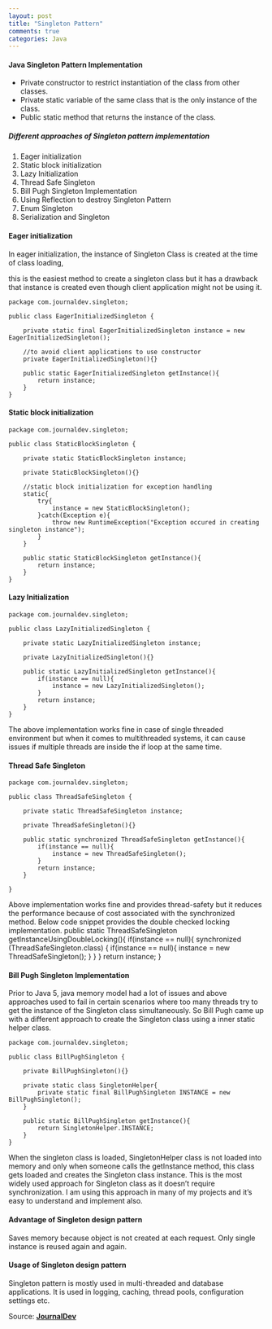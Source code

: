 ```yaml
---
layout: post
title: "Singleton Pattern"
comments: true
categories: Java
---
```


#### Java Singleton Pattern Implementation
* Private constructor to restrict instantiation of the class from other classes.
* Private static variable of the same class that is the only instance of the class.
* Public static method that returns the instance of the class.
##### Different approaches of Singleton pattern implementation 
1.	Eager initialization
2.	Static block initialization
3.	Lazy Initialization
4.	Thread Safe Singleton
5.	Bill Pugh Singleton Implementation
6.	Using Reflection to destroy Singleton Pattern
7.	Enum Singleton
8.	Serialization and Singleton


#### Eager initialization
In eager initialization, the instance of Singleton Class is created at the time of class loading, 

this is the easiest method to create a singleton class 
but it has a drawback that instance is created even though client application might not be using it.

```
package com.journaldev.singleton;

public class EagerInitializedSingleton {
    
    private static final EagerInitializedSingleton instance = new EagerInitializedSingleton();
    
    //to avoid client applications to use constructor
    private EagerInitializedSingleton(){}

    public static EagerInitializedSingleton getInstance(){
        return instance;
    }
}
```
#### Static block initialization

``` 
package com.journaldev.singleton;

public class StaticBlockSingleton {

    private static StaticBlockSingleton instance;
    
    private StaticBlockSingleton(){}
    
    //static block initialization for exception handling
    static{
        try{
            instance = new StaticBlockSingleton();
        }catch(Exception e){
            throw new RuntimeException("Exception occured in creating singleton instance");
        }
    }
    
    public static StaticBlockSingleton getInstance(){
        return instance;
    }
}
```

#### Lazy Initialization
``` 
package com.journaldev.singleton;

public class LazyInitializedSingleton {

    private static LazyInitializedSingleton instance;
    
    private LazyInitializedSingleton(){}
    
    public static LazyInitializedSingleton getInstance(){
        if(instance == null){
            instance = new LazyInitializedSingleton();
        }
        return instance;
    }
}
```

The above implementation works fine in case of single threaded environment but when it comes to multithreaded systems, it can cause issues if multiple threads are inside the if loop at the same time.
#### Thread Safe Singleton
```
package com.journaldev.singleton;

public class ThreadSafeSingleton {

    private static ThreadSafeSingleton instance;
    
    private ThreadSafeSingleton(){}
    
    public static synchronized ThreadSafeSingleton getInstance(){
        if(instance == null){
            instance = new ThreadSafeSingleton();
        }
        return instance;
    }
    
}
```

Above implementation works fine and provides thread-safety but it reduces the performance because of cost associated with the synchronized method.
Below code snippet provides the double checked locking implementation.
public static ThreadSafeSingleton getInstanceUsingDoubleLocking(){
    if(instance == null){
        synchronized (ThreadSafeSingleton.class) {
            if(instance == null){
                instance = new ThreadSafeSingleton();
            }
        }
    }
    return instance;
}

#### Bill Pugh Singleton Implementation
Prior to Java 5, java memory model had a lot of issues and above approaches used to fail in certain scenarios where too many threads try to get the instance of the Singleton class simultaneously. So Bill Pugh came up with a different approach to create the Singleton class using a inner static helper class.
```
package com.journaldev.singleton;

public class BillPughSingleton {

    private BillPughSingleton(){}
    
    private static class SingletonHelper{
        private static final BillPughSingleton INSTANCE = new BillPughSingleton();
    }
    
    public static BillPughSingleton getInstance(){
        return SingletonHelper.INSTANCE;
    }
}
```
When the singleton class is loaded, SingletonHelper class is not loaded into memory and only when someone calls the getInstance method, this class gets loaded and creates the Singleton class instance.
This is the most widely used approach for Singleton class as it doesn’t require synchronization. I am using this approach in many of my projects and it’s easy to understand and implement also.


#### Advantage of Singleton design pattern
Saves memory because object is not created at each request. Only single instance is reused again and again.
#### Usage of Singleton design pattern
Singleton pattern is mostly used in multi-threaded and database applications. It is used in logging, caching, thread pools, configuration settings etc.


Source: [**JournalDev**](https://www.journaldev.com/1377/java-singleton-design-pattern-best-practices-examples?utm_source=website&utm_medium=sidebar&utm_campaign=DesignPattern-Sidebar-Widget)